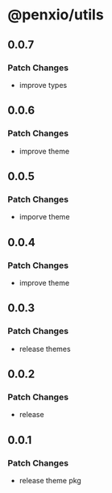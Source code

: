 # @penxio/utils

## 0.0.7

### Patch Changes

- improve types

## 0.0.6

### Patch Changes

- improve theme

## 0.0.5

### Patch Changes

- imporve theme

## 0.0.4

### Patch Changes

- improve theme

## 0.0.3

### Patch Changes

- release themes

## 0.0.2

### Patch Changes

- release

## 0.0.1

### Patch Changes

- release theme pkg
